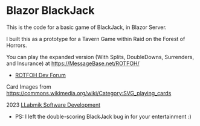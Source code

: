 # Blazor BlackJack

This is the code for a basic game of BlackJack, in Blazor Server.

I built this as a prototype for a Tavern Game within Raid on the Forest of Horrors.

You can play the expanded version (With Splits, DoubleDowns, Surrenders, and Insurance) at <a href="https://MessageBase.net/ROTFOH/" target="_blank">https://MessageBase.net/ROTFOH/</a>

- <a href="https://messagebase.net/Home/Topic/38" target="blank">ROTFOH Dev Forum</a>

Card Images from <a href="https://commons.wikimedia.org/wiki/Category:SVG_playing_cards" target="_blank">https://commons.wikimedia.org/wiki/Category:SVG_playing_cards</a>

2023 <a href="http://LLabmik.net/" taget="_blank">LLabmik Software Development</a>

- PS: I left the double-scoring BlackJack bug in for your entertainment :)
